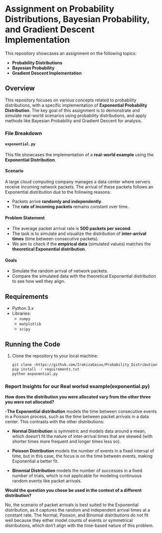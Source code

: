 # Assignment on Probability Distributions, Bayesian Probability, and Gradient Descent Implementation

This repository showcases an assignment on the following topics:

- **Probability Distributions**
- **Bayesian Probability**
- **Gradient Descent Implementation**

## Overview

This repository focuses on various concepts related to probability distributions, with a specific implementation of **Exponential Probability Distribution**. The key goal of this assignment is to demonstrate and simulate real-world scenarios using probability distributions, and apply methods like Bayesian Probability and Gradient Descent for analysis.

### File Breakdown

#### `exponential.py`

This file showcases the implementation of a **real-world example** using the **Exponential Distribution**.

#### Scenario

A large cloud computing company manages a data center where servers receive incoming network packets. The arrival of these packets follows an Exponential distribution due to the following reasons:

- Packets arrive **randomly and independently**.
- The **rate of incoming packets** remains constant over time.

#### Problem Statement

- The average packet arrival rate is **500 packets per second**.
- The task is to simulate and visualize the distribution of **inter-arrival times** (time between consecutive packets).
- We aim to check if the **empirical data** (simulated values) matches the **theoretical Exponential distribution**.

#### Goals

- Simulate the random arrival of network packets.
- Compare the simulated data with the theoretical Exponential distribution to see how well they align.
  
## Requirements

- Python 3.x
- Libraries:
  - `numpy`
  - `matplotlib`
  - `scipy`

## Running the Code

1. Clone the repository to your local machine:

   ```bash
   git clone <https://github.com/IrakizaGaius/Probability_Distributions.git>
   pip install -r requirements.txt
   python exponential.py

### Report Insights for our Real worlsd example(exponential.py)

**How does the distribution you were allocated vary from the other three you were not allocated?**

-**The Exponential distribution** models the time between consecutive events in a Poisson process, such as the time between packet arrivals in a data center. This contrasts with the other distributions:

- **Normal Distribution** is symmetric and models data around a mean, which doesn’t fit the nature of inter-arrival times that are skewed (with shorter times more frequent and longer times less so).

- **Poisson Distribution** models the number of events in a fixed interval of time, but in this case, the focus is on the time between events, making Exponential a better fit.

- **Binomial Distribution** models the number of successes in a fixed number of trials, which is not applicable for modeling continuous random events like packet arrivals.

**Would the question you chose be used in the context of a different distribution?**

No, the scenario of packet arrivals is best suited to the Exponential distribution, as it captures the random and independent arrival times at a constant rate. The Normal, Poisson, and Binomial distributions do not fit well because they either model counts of events or symmetrical distributions, which don’t align with the time-based nature of this problem.
